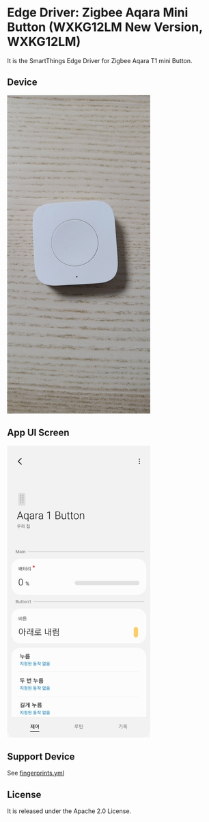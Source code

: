 # Edge Driver: Zigbee Aqara Mini Button (WXKG12LM New Version, WXKG12LM)

It is the SmartThings Edge Driver for Zigbee Aqara T1 mini Button.

## Device

![device](resource/readme-images/device1.jpg)

## App UI Screen

![ui](resource/readme-images/app1.jpg)

## Support Device

See [fingerprints.yml](./fingerprints.yaml)

## License

It is released under the Apache 2.0 License.
